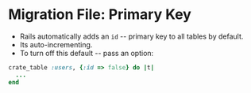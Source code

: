 # Migration File: Primary Key


- Rails automatically adds an `id` -- primary key to all tables by default.
- Its auto-incrementing.
- To turn off this default -- pass an option:

```ruby
crate_table :users, {:id => false} do |t|
  ...
end
```
